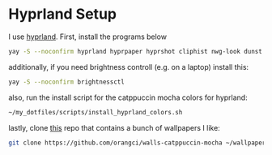 # Hyprland Setup

I use [hyprland](https://hypr.land).
First, install the programs below

```bash
yay -S --noconfirm hyprland hyprpaper hyprshot cliphist nwg-look dunst waybar wofi hyprpolkitagent xdg-desktop-portal-gtk
```

additionally, if you need brightness controll (e.g. on a laptop) install this:

```bash
yay -S --noconfirm brightnessctl
```

also, run the install script for the catppuccin mocha colors for hyprland:

```bash
~/my_dotfiles/scripts/install_hyprland_colors.sh
```

lastly, clone [this](https://github.com/orangci/walls-catppuccin-mocha) repo that contains a bunch of wallpapers I like:

```bash
git clone https://github.com/orangci/walls-catppuccin-mocha ~/wallpapers
```
